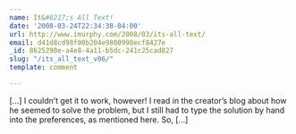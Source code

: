```yaml
---
name: It&#8217;s All Text!
date: '2008-03-24T22:34:38-04:00'
url: http://www.imurphy.com/2008/03/its-all-text/
email: d41d8cd98f00b204e9800998ecf8427e
_id: 8625290e-a4e8-4a11-b5dc-241c25cad827
slug: "/its_all_text_v06/"
template: comment

---
```


[...] I couldn&#8217;t get it to work, however! I read in the creator&#8217;s blog about how he seemed to solve the problem, but I still had to type the solution by hand into the preferences, as mentioned here. So, [...]
